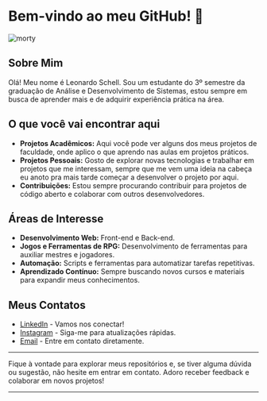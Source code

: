# Bem-vindo ao meu GitHub! 👋

![morty](https://p1-tt-ipv6.byteimg.com/origin/pgc-image/07c235314c8c4cc4b58a0a2265133392.jpg)

## Sobre Mim

Olá! Meu nome é Leonardo Schell. Sou um estudante do 3º semestre da graduação de Análise e Desenvolvimento de Sistemas, estou sempre em busca de aprender mais e de adquirir experiência prática na área.

## O que você vai encontrar aqui

- **Projetos Acadêmicos:** Aqui você pode ver alguns dos meus projetos de faculdade, onde aplico o que aprendo nas aulas em projetos práticos.
- **Projetos Pessoais:** Gosto de explorar novas tecnologias e trabalhar em projetos que me interessam, sempre que me vem uma ideia na cabeça eu anoto pra mais tarde começar a desenvolver o projeto por aqui.
- **Contribuições:** Estou sempre procurando contribuir para projetos de código aberto e colaborar com outros desenvolvedores.

## Áreas de Interesse

- **Desenvolvimento Web:** Front-end e Back-end.
- **Jogos e Ferramentas de RPG:** Desenvolvimento de ferramentas para auxiliar mestres e jogadores.
- **Automação:** Scripts e ferramentas para automatizar tarefas repetitivas.
- **Aprendizado Contínuo:** Sempre buscando novos cursos e materiais para expandir meus conhecimentos.

## Meus Contatos

- [LinkedIn](#https://www.linkedin.com/in/leonardoschell/) - Vamos nos conectar!
- [Instagram](#https://www.instagram.com/schell_leonardo/) - Siga-me para atualizações rápidas.
- [Email](mailto:schelldev@gmail.com) - Entre em contato diretamente.

---

Fique à vontade para explorar meus repositórios e, se tiver alguma dúvida ou sugestão, não hesite em entrar em contato. Adoro receber feedback e colaborar em novos projetos!

---
